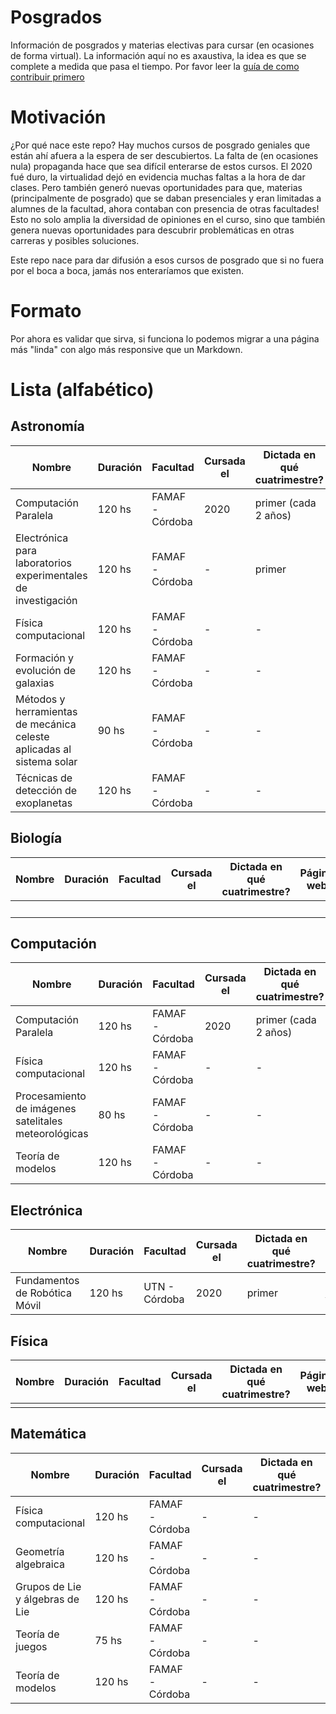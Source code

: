 # Posgrados
Información de posgrados y materias electivas para cursar (en ocasiones de forma virtual). La información aquí no es axaustiva, la idea es que se complete a medida que pasa el tiempo. Por favor leer la [guía de como contribuir primero](./contribuir.md)

# Motivación
¿Por qué nace este repo? Hay muchos cursos de posgrado geniales que están ahí afuera a la espera de ser descubiertos. La falta de (en ocasiones nula) propaganda hace que sea difícil enterarse de estos cursos. El 2020 fué duro, la virtualidad dejó en evidencia muchas faltas a la hora de dar clases. Pero también generó nuevas oportunidades para que, materias (principalmente de posgrado) que se daban presenciales y eran limitadas a alumnes de la facultad, ahora contaban con presencia de otras facultades! Esto no solo amplia la diversidad de opiniones en el curso, sino que también genera nuevas oportunidades para descubrir problemáticas en otras carreras y posibles soluciones.

Este repo nace para dar difusión a esos cursos de posgrado que si no fuera por el boca a boca, jamás nos enteraríamos que existen.

# Formato
Por ahora es validar que sirva, si funciona lo podemos migrar a una página más "linda" con algo más responsive que un Markdown.


# Lista (alfabético)

## Astronomía
|Nombre|Duración|Facultad|Cursada el|Dictada en qué cuatrimestre?|Página web|Virtual?|
|------|--------|--------|----------|----------------------------|----------|--------|
|Computación Paralela|120 hs|FAMAF - Córdoba|2020|primer (cada 2 años)|[web](https://www.famaf.unc.edu.ar/academica/post-grado/cursos-posgrado/)|si|
|Electrónica para laboratorios experimentales de investigación|120 hs|FAMAF - Córdoba|-|primer|[web](https://www.famaf.unc.edu.ar/academica/post-grado/cursos-posgrado/)|?|
|Física computacional|120 hs|FAMAF - Córdoba|-|-|[web](https://www.famaf.unc.edu.ar/academica/post-grado/cursos-posgrado/)|?|
|Formación y evolución de galaxias|120 hs|FAMAF - Córdoba|-|-|[web](https://www.famaf.unc.edu.ar/academica/post-grado/cursos-posgrado/)|?|
|Métodos y herramientas de mecánica celeste aplicadas al sistema solar|90 hs|FAMAF - Córdoba|-|-|[web](https://www.famaf.unc.edu.ar/academica/post-grado/cursos-posgrado/)|?|
|Técnicas de detección de exoplanetas|120 hs|FAMAF - Córdoba|-|-|[web](https://www.famaf.unc.edu.ar/academica/post-grado/cursos-posgrado/)|?|

## Biología
|Nombre|Duración|Facultad|Cursada el|Dictada en qué cuatrimestre?|Página web|Virtual?|
|------|--------|--------|----------|----------------------------|----------|--------|
|||||||?|

## Computación
|Nombre|Duración|Facultad|Cursada el|Dictada en qué cuatrimestre?|Página web|Virtual?|
|------|--------|--------|----------|----------------------------|----------|--------|
|Computación Paralela|120 hs|FAMAF - Córdoba|2020|primer (cada 2 años)|[web](https://www.famaf.unc.edu.ar/academica/post-grado/cursos-posgrado/)|si|
|Física computacional|120 hs|FAMAF - Córdoba|-|-|[web](https://www.famaf.unc.edu.ar/academica/post-grado/cursos-posgrado/)|?|
|Procesamiento de imágenes satelitales meteorológicas|80 hs|FAMAF - Córdoba|-|-|[web](https://www.famaf.unc.edu.ar/academica/post-grado/cursos-posgrado/)|?|
|Teoría de modelos|120 hs|FAMAF - Córdoba|-|-|[web](https://www.famaf.unc.edu.ar/academica/post-grado/cursos-posgrado/)|?|

## Electrónica
|Nombre|Duración|Facultad|Cursada el|Dictada en qué cuatrimestre?|Página web|Virtual?|
|------|--------|--------|----------|----------------------------|----------|--------|
|Fundamentos de Robótica Móvil|120 hs|UTN - Córdoba|2020|primer|[web](https://github.com/gfpp/fundamentos_robotica)|si|


## Física
|Nombre|Duración|Facultad|Cursada el|Dictada en qué cuatrimestre?|Página web|Virtual?|
|------|--------|--------|----------|----------------------------|----------|--------|
||||||||?|

## Matemática
|Nombre|Duración|Facultad|Cursada el|Dictada en qué cuatrimestre?|Página web|Virtual?|
|------|--------|--------|----------|----------------------------|----------|--------|
|Física computacional|120 hs|FAMAF - Córdoba|-|-|[web](https://www.famaf.unc.edu.ar/academica/post-grado/cursos-posgrado/)|?|
|Geometría algebraica|120 hs|FAMAF - Córdoba|-|-|[web](https://www.famaf.unc.edu.ar/academica/post-grado/cursos-posgrado/)|?|
|Grupos de Lie y álgebras de Lie|120 hs|FAMAF - Córdoba|-|-|[web](https://www.famaf.unc.edu.ar/academica/post-grado/cursos-posgrado/)|?|
|Teoría de juegos|75 hs|FAMAF - Córdoba|-|-|[web](https://www.famaf.unc.edu.ar/academica/post-grado/cursos-posgrado/)|?|
|Teoría de modelos|120 hs|FAMAF - Córdoba|-|-|[web](https://www.famaf.unc.edu.ar/academica/post-grado/cursos-posgrado/)|?|

